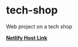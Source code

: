 # tech-shop
Web project on  a tech shop 

[**Netlify Host Link**](https://the-tech-world-bd.netlify.app/) 
